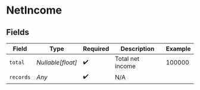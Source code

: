 # NetIncome


## Fields

| Field              | Type               | Required           | Description        | Example            |
| ------------------ | ------------------ | ------------------ | ------------------ | ------------------ |
| `total`            | *Nullable[float]*  | :heavy_check_mark: | Total net income   | 100000             |
| `records`          | *Any*              | :heavy_check_mark: | N/A                |                    |